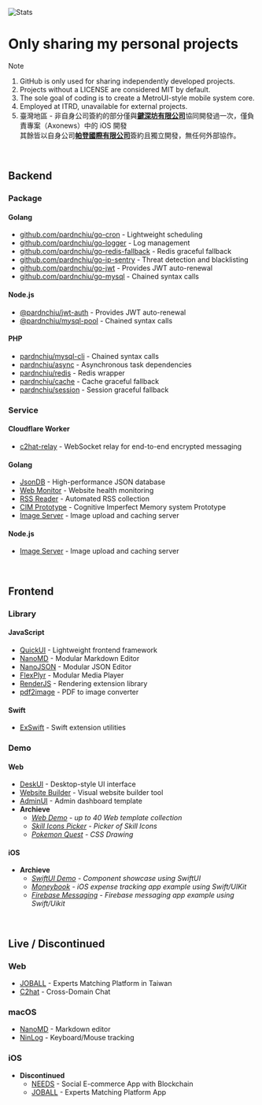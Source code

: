 ![Stats](https://github-readme-stats-sigma-five.vercel.app/api?username=pardnchiu&show_icons=true&count_private=true)

# Only sharing my personal projects
> [!Note]
> 1. GitHub is only used for sharing independently developed projects.
> 2. Projects without a LICENSE are considered MIT by default.
> 3. The sole goal of coding is to create a MetroUI-style mobile system core.
> 4. Employed at ITRD, unavailable for external projects.
> 5. 臺灣地區 - 非自身公司簽約的部分僅與[**鍵深坊有限公司**](https://findbiz.nat.gov.tw/fts/query/QueryBar/queryInit.do?banNo=00248098)協同開發過一次，僅負責專案（Axonews）中的 iOS 開發<br>
>   其餘皆以自身公司[**帕登國際有限公司**](https://findbiz.nat.gov.tw/fts/query/QueryBar/queryInit.do?banNo=24924502)簽約且獨立開發，無任何外部協作。

<br>

## Backend
### Package
#### Golang
- [github.com/pardnchiu/go-cron](https://pkg.go.dev/github.com/pardnchiu/go-cron) - Lightweight scheduling
- [github.com/pardnchiu/go-logger](https://pkg.go.dev/github.com/pardnchiu/go-logger) - Log management
- [github.com/pardnchiu/go-redis-fallback](https://pkg.go.dev/github.com/pardnchiu/go-redis-fallback) - Redis graceful fallback
- [github.com/pardnchiu/go-ip-sentry](https://pkg.go.dev/github.com/pardnchiu/golang-ip-sentry) - Threat detection and blacklisting
- [github.com/pardnchiu/go-jwt](https://pkg.go.dev/github.com/pardnchiu/go-jwt) - Provides JWT auto-renewal
- [github.com/pardnchiu/go-mysql](https://pkg.go.dev/github.com/pardnchiu/go-mysql) - Chained syntax calls

#### Node.js 
- [@pardnchiu/jwt-auth](https://www.npmjs.com/package/@pardnchiu/jwt-auth) - Provides JWT auto-renewal
- [@pardnchiu/mysql-pool](https://www.npmjs.com/package/@pardnchiu/mysql-pool) - Chained syntax calls

#### PHP
- [pardnchiu/mysql-cli](https://packagist.org/packages/pardnchiu/mysql-cli) - Chained syntax calls
- [pardnchiu/async](https://packagist.org/packages/pardnchiu/async) - Asynchronous task dependencies
- [pardnchiu/redis](https://packagist.org/packages/pardnchiu/redis) - Redis wrapper
- [pardnchiu/cache](https://packagist.org/packages/pardnchiu/cache) - Cache graceful fallback
- [pardnchiu/session](https://packagist.org/packages/pardnchiu/session) - Session graceful fallback

### Service
#### Cloudflare Worker
- [c2hat-relay](https://github.com/pardnchiu/c2hat-relay) - WebSocket relay for end-to-end encrypted messaging

#### Golang
- [JsonDB](https://github.com/pardnchiu/JsonDB) - High-performance JSON database
- [Web Monitor](https://github.com/pardnchiu/web-monitor) - Website health monitoring
- [RSS Reader](https://github.com/pardnchiu/rss-reader) - Automated RSS collection
- [CIM Prototype](https://github.com/pardnchiu/cim-prototype) - Cognitive Imperfect Memory system Prototype
- [Image Server](https://github.com/pardnchiu/demo-go-image-server) - Image upload and caching server

#### Node.js
- [Image Server](https://github.com/pardnchiu/demo-node-image-server) - Image upload and caching server

<br>

## Frontend
### Library
#### JavaScript
- [QuickUI](https://quickui.pardn.io) - Lightweight frontend framework
- [NanoMD](https://nanomd.pardn.io) - Modular Markdown Editor
- [NanoJSON](https://nanojson.pardn.io) - Modular JSON Editor
- [FlexPlyr](https://flexplyr.pardn.io) - Modular Media Player
- [RenderJS](https://renderjs.pardn.io) - Rendering extension library
- [pdf2image](https://pardn.io/pdf2image) - PDF to image converter

#### Swift
- [ExSwift](https://github.com/pardnchiu/ExSwift) - Swift extension utilities

### Demo
#### Web
- [DeskUI](https://github.com/pardnltd/DeskUI) - Desktop-style UI interface
- [Website Builder](https://github.com/pardnltd/website-builder) - Visual website builder tool
- [AdminUI](https://github.com/pardnltd/adminui) - Admin dashboard template
- **Archieve**
  - *[Web Demo](https://pardn.io/web-template) - up to 40 Web template collection*
  - *[Skill Icons Picker](https://pardnchiu.github.io/SkilliconsPicker/) - Picker of Skill Icons*
  - *[Pokemon Quest](https://github.com/pardnchiu/css-pokemon-quest) - CSS Drawing*

#### iOS 
- **Archieve**
  - *[SwiftUI Demo](https://github.com/pardnchiu/demo-swiftui) - Component showcase using SwiftUI*
  - *[Moneybook](https://github.com/pardnchiu/swift-moneybook) - iOS expense tracking app example using Swift/UIKit*
  - *[Firebase Messaging](https://github.com/pardnchiu/swift-firebase-messaging) - Firebase messaging app example using Swift/Uikit*

<br>

## Live / Discontinued

### Web
- [JOBALL](https://joball.tw) - Experts Matching Platform in Taiwan
- [C2hat](https://chromewebstore.google.com/detail/c2hat-cross-domain-chat/chngimmfgmkpninihhljpidnieocmhdn) - Cross-Domain Chat

### macOS
- [NanoMD](https://apps.apple.com/us/app/nanomd-markdown-%E7%B7%A8%E8%BC%AF%E5%99%A8/id6740427920) - Markdown editor
- [NinLog](https://apps.apple.com/tw/app/ninlog-%E9%8D%B5%E7%9B%A4%E6%BB%91%E9%BC%A0%E8%BF%BD%E8%B9%A4/id6741706238) - Keyboard/Mouse tracking
 
### iOS
- **Discontinued**
  - [NEEDS](https://appadvice.com/app/e9-96-8b-e7-ae-b1/1460355322.amp) - Social E-commerce App with Blockchain
  - [JOBALL](https://appadvice.com/app/joball-e6-8e-a5-e6-b4-bd/1272878907.amp) - Experts Matching Platform App

